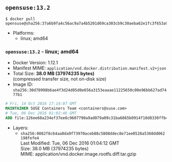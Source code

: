 ## `opensuse:13.2`

```console
$ docker pull opensuse@sha256:37a6b9fa4c56ac9a7a4b5201d69ca303cb9c30aeba62e1fc3f653a9699fea681
```

-	Platforms:
	-	linux; amd64

### `opensuse:13.2` - linux; amd64

-	Docker Version: 1.12.1
-	Manifest MIME: `application/vnd.docker.distribution.manifest.v2+json`
-	Total Size: **38.0 MB (37974235 bytes)**  
	(compressed transfer size, not on-disk size)
-	Image ID: `sha256:30d70998b6ae4f3d24d05d0e656a3153eaaae11225650c00e96bb627ad7477b1`

```dockerfile
# Fri, 14 Oct 2016 17:14:07 GMT
MAINTAINER SUSE Containers Team <containers@suse.com>
# Tue, 06 Dec 2016 01:02:46 GMT
ADD file:126ee68a234ef37ee6c9607790a9ad079a09c31ba6865b0914f10d8330ffb495 in / 
```

-	Layers:
	-	`sha256:0082f8c64aa0da9f73970aceb88c5808ddec8e71ee0528a5360dd062198fefe4`  
		Last Modified: Tue, 06 Dec 2016 01:04:12 GMT  
		Size: 38.0 MB (37974235 bytes)  
		MIME: application/vnd.docker.image.rootfs.diff.tar.gzip
